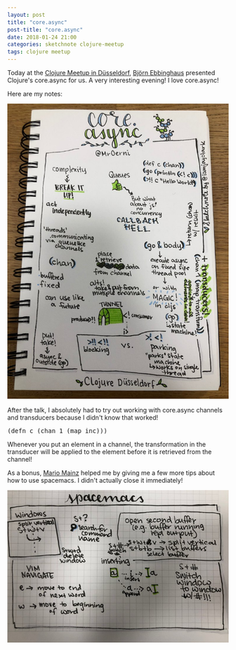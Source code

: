 ```yaml
---
layout: post
title: "core.async"
post-title: "core.async"
date: 2018-01-24 21:00
categories: sketchnote clojure-meetup
tags: clojure meetup
---
```


Today at the [Clojure Meetup in Düsseldorf](https://www.meetup.com/de-DE/Dusseldorf-Clojure-Meetup/), [Björn Ebbinghaus](https://twitter.com/MrOerni) presented Clojure's core.async for us. A very interesting evening! I love core.async!

Here are my notes:

![Clojure Meetup](/img/2018-01-24-clojure-meetup/1.jpg "Clojure Meetup")

After the talk, I absolutely had to try out working with core.async channels and transducers because I didn't know that worked!

<pre>
(defn c (chan 1 (map inc)))
</pre>

Whenever you put an element in a channel, the transformation in the transducer will be applied to the element before it is retrieved from the channel!

As a bonus, [Mario Mainz](https://twitter.com/m_mainz) helped me by giving me a few more tips about how to use spacemacs. I didn't actually close it immediately!

![Clojure Meetup](/img/2018-01-24-clojure-meetup/2.jpg "Clojure Meetup")
